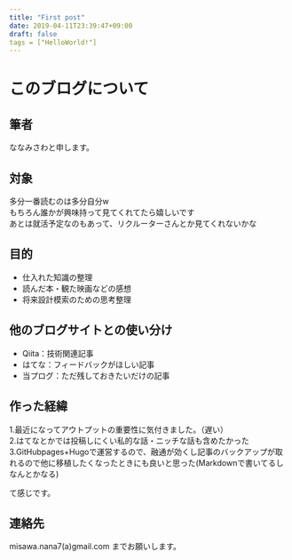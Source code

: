 ```yaml
---
title: "First post"
date: 2019-04-11T23:39:47+09:00
draft: false
tags = ["HelloWorld!"]
---
```


# このブログについて
## 筆者
ななみさわと申します。
## 対象
多分一番読むのは多分自分w  
もちろん誰かが興味持って見てくれてたら嬉しいです  
あとは就活予定なのもあって、リクルーターさんとか見てくれないかな
## 目的
- 仕入れた知識の整理
- 読んだ本・観た映画などの感想
- 将来設計模索のための思考整理

## 他のブログサイトとの使い分け
- Qiita：技術関連記事
- はてな：フィードバックがほしい記事
- 当プログ：ただ残しておきたいだけの記事

## 作った経緯
1.最近になってアウトプットの重要性に気付きました。（遅い）  
2.はてなとかでは投稿しにくい私的な話・ニッチな話も含めたかった  
3.GitHubpages+Hugoで運営するので、融通が効くし記事のバックアップが取れるので他に移植したくなったときにも良いと思った(Markdownで書いてるしなんとかなる)

て感じです。    

## 連絡先
misawa.nana7(a)gmail.com までお願いします。
